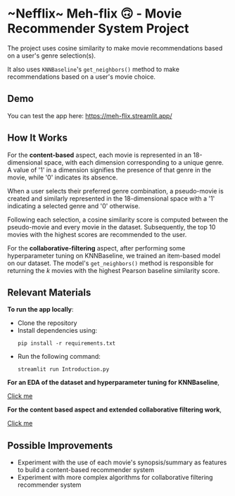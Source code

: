 # ~Nefflix~ Meh-flix 🙃 - Movie Recommender System Project
The project uses cosine similarity to make movie recommendations based on a user's genre selection(s). 

It also uses `KNNBaseline`'s `get_neighbors()` method to make recommendations based on a user's movie choice.

## Demo
You can test the app here: https://meh-flix.streamlit.app/

## How It Works
For the **content-based** aspect, each movie is represented in an 18-dimensional space, with each dimension corresponding to a unique genre. A value of '1' in a dimension signifies the presence of that genre in the movie, while '0' indicates its absence.

When a user selects their preferred genre combination, a pseudo-movie is created and similarly represented in the 18-dimensional space with a '1' indicating a selected genre and '0' otherwise. 

Following each selection, a cosine similarity score is computed between the pseudo-movie and every movie in the dataset. Subsequently, the top 10 movies with the highest scores are recommended to the user.

For the **collaborative-filtering** aspect, after performing some hyperparameter tuning on KNNBaseline, we trained an item-based model on our dataset. The model's `get_neighbors()` method is responsible for returning the _k_ movies with the highest Pearson baseline similarity score.

## Relevant Materials
**To run the app locally**:
- Clone the repository
- Install dependencies using:
  ```
  pip install -r requirements.txt
  ```
- Run the following command:
  ```
  streamlit run Introduction.py
  ```
  
**For an EDA of the dataset and hyperparameter tuning for KNNBaseline**,

[Click me](lab/collabfiltering%20experiments.ipynb)

**For the content based aspect and extended collaborative filtering work**,

[Click me](lab/meh-flix%20workspace.ipynb)
## Possible Improvements
- Experiment with the use of each movie's synopsis/summary as features to build a content-based recommender system
- Experiment with more complex algorithms for collaborative filtering recommender system
